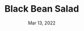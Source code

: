 ---
title: "Black Bean Salad"
date: "Mar 13, 2022"
prepTime: "20 min" 
cookingTime: "0 min"
totalTime: "20 min"
topic: "Salad"
originalLink: "https://cookieandkate.com/black-bean-salad-recipe/"
scottRating: 5
image: "../../images/recipe/BlackBeanSalad.png"
ingredients: [
  {
    name: Black Beans,
    preparation: " cooked, rinsed, and drained",
    amount: 4.5,
    unit: cups,
    section: Salad
  },
  {
    name: Corn,
    preparation: canned (drained) or defrosted,
    amount: 1,
    unit: cup,
    section: Salad
  },
  {
    name: Bell Pepper,
    preparation: " orange, red, or yellow",
    amount: 1,
    unit: large,
    section: Salad
  },
  {
    name: Cherry Tomatoes,
    preparation: Quartered,
    amount: 1,
    unit: cup,
    section: Salad
  },
  {
    name: Red onion,
    preparation: chopped,
    amount: 1,
    unit: small,
    section: Salad
  },
  {
    name: Jalapeno,
    preparation: finely chopped,
    amount: 1,
    unit: medium,
    section: Salad
  },
  {
    name: Lime Juice,
    amount: 2,
    unit: tbsp,
    section: Salad
  },
  {
    name: Extra Virgin Olive Oil,
    amount: 0.25,
    unit: cups,
    section: Salad
  },
  {
    name: White Wine Vinegar,
    amount: 0.25,
    unit: cups,
    section: Salad
  },
  {
    name: Chili Powder,
    amount: 0.5,
    unit: tsp,
    section: Salad
  },
  {
    name: Ground Cumin,
    amount: 0.5,
    unit: tsp,
    section: Salad
  },  
  {
    name: Feta,
    preparation: Crumbled,
    amount: 1,
    unit: to taste,
    section: Optional Garnishes 
  },
  {
    name: Lime,
    preparation: wedged,
    amount: 1,
    unit: to taste,
    section: Optional Garnishes
  },
]
directions: [
  "Combine all the salad ingredients in a large serving bowl.",
  "Refrigerate to allow flavors to build",
  "Top with optional garnishes and enjoy"
]

---